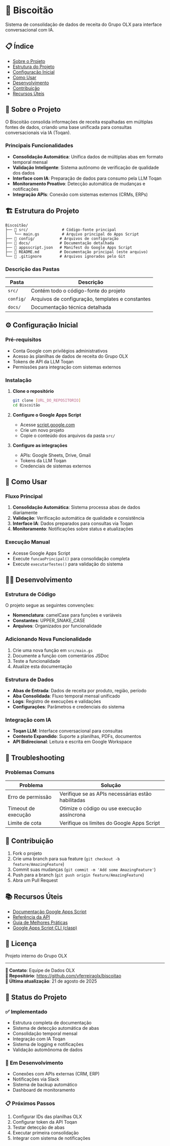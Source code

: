 # 🍪 Biscoitão

Sistema de consolidação de dados de receita do Grupo OLX para interface conversacional com IA.

## 📋 Índice

- [Sobre o Projeto](#sobre-o-projeto)
- [Estrutura do Projeto](#estrutura-do-projeto)
- [Configuração Inicial](#configuração-inicial)
- [Como Usar](#como-usar)
- [Desenvolvimento](#desenvolvimento)
- [Contribuição](#contribuição)
- [Recursos Úteis](#recursos-úteis)

## 📝 Sobre o Projeto

O Biscoitão consolida informações de receita espalhadas em múltiplas fontes de dados, criando uma base unificada para consultas conversacionais via IA (Toqan).

### Principais Funcionalidades

- **Consolidação Automática**: Unifica dados de múltiplas abas em formato temporal mensal
- **Validação Inteligente**: Sistema autônomo de verificação de qualidade dos dados
- **Interface com IA**: Preparação de dados para consumo pela LLM Toqan
- **Monitoramento Proativo**: Detecção automática de mudanças e notificações
- **Integração APIs**: Conexão com sistemas externos (CRMs, ERPs)

## 🏗️ Estrutura do Projeto

```
Biscoitão/
├── 📁 src/               # Código-fonte principal
│   └── main.gs          # Arquivo principal do Apps Script
├── 📁 config/           # Arquivos de configuração
├── 📁 docs/             # Documentação detalhada
├── 📄 appsscript.json   # Manifest do Google Apps Script
├── 📄 README.md         # Documentação principal (este arquivo)
└── 📄 .gitignore        # Arquivos ignorados pelo Git
```

### Descrição das Pastas

| Pasta | Descrição |
|-------|-----------|
| `src/` | Contém todo o código-fonte do projeto |
| `config/` | Arquivos de configuração, templates e constantes |
| `docs/` | Documentação técnica detalhada |

## ⚙️ Configuração Inicial

### Pré-requisitos

- Conta Google com privilégios administrativos
- Acesso às planilhas de dados de receita do Grupo OLX
- Tokens de API da LLM Toqan
- Permissões para integração com sistemas externos

### Instalação

1. **Clone o repositório**

   ```bash
   git clone [URL_DO_REPOSITORIO]
   cd Biscoitão
   ```

2. **Configure o Google Apps Script**
   - Acesse [script.google.com](https://script.google.com)
   - Crie um novo projeto
   - Copie o conteúdo dos arquivos da pasta `src/`

3. **Configure as integrações**
   - APIs: Google Sheets, Drive, Gmail
   - Tokens da LLM Toqan
   - Credenciais de sistemas externos

## 🚀 Como Usar

### Fluxo Principal

1. **Consolidação Automática**: Sistema processa abas de dados diariamente
2. **Validação**: Verificação automática de qualidade e consistência
3. **Interface IA**: Dados preparados para consultas via Toqan
4. **Monitoramento**: Notificações sobre status e atualizações

### Execução Manual

- Acesse Google Apps Script
- Execute `funcaoPrincipal()` para consolidação completa
- Execute `executarTestes()` para validação do sistema

## 👨‍💻 Desenvolvimento

### Estrutura de Código

O projeto segue as seguintes convenções:

- **Nomenclatura**: camelCase para funções e variáveis
- **Constantes**: UPPER_SNAKE_CASE
- **Arquivos**: Organizados por funcionalidade

### Adicionando Nova Funcionalidade

1. Crie uma nova função em `src/main.gs`
2. Documente a função com comentários JSDoc
3. Teste a funcionalidade
4. Atualize esta documentação

### Estrutura de Dados

- **Abas de Entrada**: Dados de receita por produto, região, período
- **Aba Consolidada**: Fluxo temporal mensal unificado
- **Logs**: Registro de execuções e validações
- **Configurações**: Parâmetros e credenciais do sistema

### Integração com IA

- **Toqan LLM**: Interface conversacional para consultas
- **Contexto Expandido**: Suporte a planilhas, PDFs, documentos
- **API Bidirecional**: Leitura e escrita em Google Workspace

## 🔧 Troubleshooting

### Problemas Comuns

| Problema | Solução |
|----------|---------|
| Erro de permissão | Verifique se as APIs necessárias estão habilitadas |
| Timeout de execução | Otimize o código ou use execução assíncrona |
| Limite de cota | Verifique os limites do Google Apps Script |

## 🤝 Contribuição

1. Fork o projeto
2. Crie uma branch para sua feature (`git checkout -b feature/AmazingFeature`)
3. Commit suas mudanças (`git commit -m 'Add some AmazingFeature'`)
4. Push para a branch (`git push origin feature/AmazingFeature`)
5. Abra um Pull Request

## 📚 Recursos Úteis

- [Documentação Google Apps Script](https://developers.google.com/apps-script)
- [Referência da API](https://developers.google.com/apps-script/reference)
- [Guia de Melhores Práticas](https://developers.google.com/apps-script/guides/support/best-practices)
- [Google Apps Script CLI (clasp)](https://github.com/google/clasp)

## 📄 Licença

Projeto interno do Grupo OLX

---

**📧 Contato**: Equipe de Dados OLX  
**🔗 Repositório**: https://github.com/vferreiraolx/biscoitao  
**📅 Última atualização**: 21 de agosto de 2025

## 🎯 Status do Projeto

### ✅ Implementado
- Estrutura completa de documentação
- Sistema de detecção automática de abas
- Consolidação temporal mensal
- Integração com IA Toqan
- Sistema de logging e notificações
- Validação automônoma de dados

### 🔄 Em Desenvolvimento
- Conexões com APIs externas (CRM, ERP)
- Notificações via Slack
- Sistema de backup automático
- Dashboard de monitoramento

### 📋 Próximos Passos
1. Configurar IDs das planilhas OLX
2. Configurar token da API Toqan
3. Testar detecção de abas
4. Executar primeira consolidação
5. Integrar com sistema de notificações
